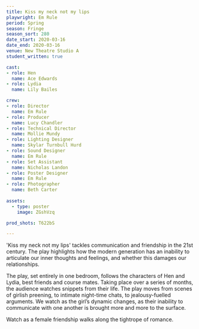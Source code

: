 ```yaml
---
title: Kiss my neck not my lips
playwright: Em Rule
period: Spring
season: Fringe
season_sort: 280
date_start: 2020-03-16
date_end: 2020-03-16
venue: New Theatre Studio A
student_written: true 

cast:
- role: Hen
  name: Ace Edwards
- role: Lydia
  name: Lily Bailes

crew: 
- role: Director
  name: Em Rule
- role: Producer
  name: Lucy Chandler
- role: Technical Director 
  name: Mollie Mundy
- role: Lighting Designer 
  name: Skylar Turnbull Hurd
- role: Sound Designer 
  name: Em Rule
- role: Set Assistant
  name: Nicholas Landon
- role: Poster Designer 
  name: Em Rule
- role: Photographer
  name: Beth Carter
 
assets:
  - type: poster
    image: ZGshVzq

prod_shots: T622bS

---
```


'Kiss my neck not my lips' tackles communication and friendship in the 21st century. The play highlights how the modern generation has an inability to articulate our inner thoughts and feelings, and whether this damages our relationships.

The play, set entirely in one bedroom, follows the characters of Hen and Lydia, best friends and course mates. Taking place over a series of months, the audience watches snippets from their life. The play moves from scenes of girlish preening, to intimate night-time chats, to jealousy-fuelled arguments. We watch as the girl’s dynamic changes, as their inability to communicate with one another is brought more and more to the surface.

Watch as a female friendship walks along the tightrope of romance.